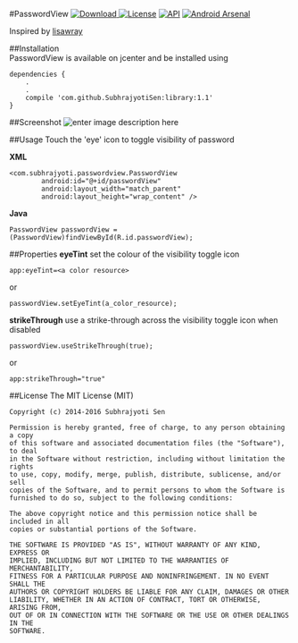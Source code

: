 #PasswordView 
[ ![Download](https://api.bintray.com/packages/subhrajyotisen/maven/PasswordView/images/download.svg) ](https://bintray.com/subhrajyotisen/maven/PasswordView/_latestVersion)
[![License](https://img.shields.io/github/license/mashape/apistatus.svg)](https://opensource.org/licenses/MIT)
[![API](https://img.shields.io/badge/API-8%2B-brightred.svg)](https://github.com/SubhrajyotiSen/PasswordView/)
[![Android Arsenal](https://img.shields.io/badge/Android%20Arsenal-PasswordVew-green.svg)](https://android-arsenal.com/details/1/3941)

Inspired by [lisawray](https://github.com/lisawray/passwordview)

##Installation        
PasswordView is available on jcenter and be installed using
 	
	dependencies {
		.
		.
	    compile 'com.github.SubhrajyotiSen:library:1.1'
	}




##Screenshot
![enter image description here](http://i.imgur.com/0d7zqaO.png)

##Usage
Touch the 'eye' icon to toggle visibility of password

**XML**

    <com.subhrajyoti.passwordview.PasswordView
		    android:id="@+id/passwordView"
            android:layout_width="match_parent"
            android:layout_height="wrap_content" />
            
**Java**

    PasswordView passwordView = (PasswordView)findViewById(R.id.passwordView);

##Properties
**eyeTint** 
set the colour of the visibility toggle icon

    app:eyeTint=<a color resource>
or
		

    passwordView.setEyeTint(a_color_resource);

**strikeThrough**
use a strike-through across the visibility toggle icon when disabled

    passwordView.useStrikeThrough(true);
   or
		
	app:strikeThrough="true"

##License
    The MIT License (MIT)

    Copyright (c) 2014-2016 Subhrajyoti Sen
    
    Permission is hereby granted, free of charge, to any person obtaining a copy
    of this software and associated documentation files (the "Software"), to deal
    in the Software without restriction, including without limitation the rights
    to use, copy, modify, merge, publish, distribute, sublicense, and/or sell
    copies of the Software, and to permit persons to whom the Software is
    furnished to do so, subject to the following conditions:
    
    The above copyright notice and this permission notice shall be included in all
    copies or substantial portions of the Software.
    
    THE SOFTWARE IS PROVIDED "AS IS", WITHOUT WARRANTY OF ANY KIND, EXPRESS OR
    IMPLIED, INCLUDING BUT NOT LIMITED TO THE WARRANTIES OF MERCHANTABILITY,
    FITNESS FOR A PARTICULAR PURPOSE AND NONINFRINGEMENT. IN NO EVENT SHALL THE
    AUTHORS OR COPYRIGHT HOLDERS BE LIABLE FOR ANY CLAIM, DAMAGES OR OTHER
    LIABILITY, WHETHER IN AN ACTION OF CONTRACT, TORT OR OTHERWISE, ARISING FROM,
    OUT OF OR IN CONNECTION WITH THE SOFTWARE OR THE USE OR OTHER DEALINGS IN THE
    SOFTWARE.

